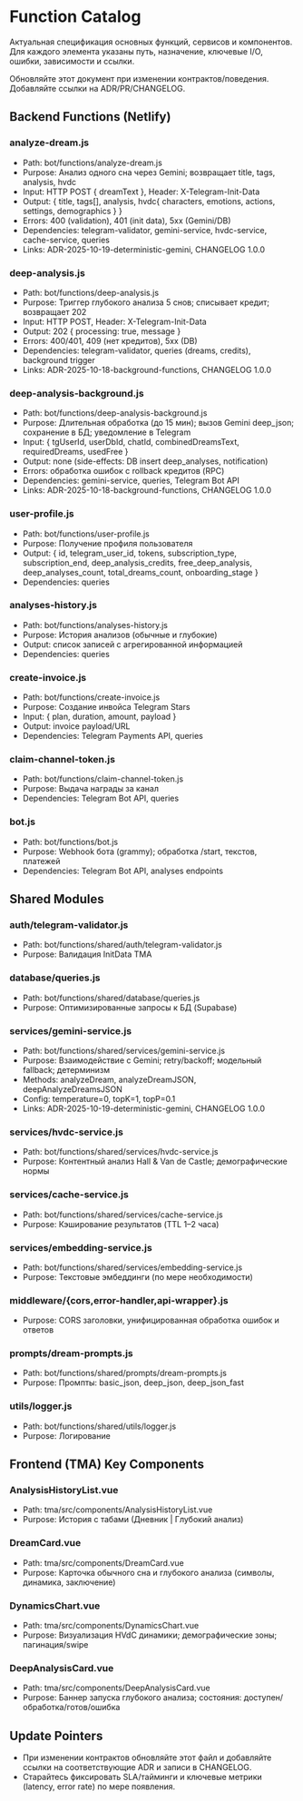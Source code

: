 # Function Catalog

Актуальная спецификация основных функций, сервисов и компонентов. Для каждого элемента указаны путь, назначение, ключевые I/O, ошибки, зависимости и ссылки.

Обновляйте этот документ при изменении контрактов/поведения. Добавляйте ссылки на ADR/PR/CHANGELOG.

## Backend Functions (Netlify)

### analyze-dream.js
- Path: bot/functions/analyze-dream.js
- Purpose: Анализ одного сна через Gemini; возвращает title, tags, analysis, hvdc
- Input: HTTP POST { dreamText }, Header: X-Telegram-Init-Data
- Output: { title, tags[], analysis, hvdc{ characters, emotions, actions, settings, demographics } }
- Errors: 400 (validation), 401 (init data), 5xx (Gemini/DB)
- Dependencies: telegram-validator, gemini-service, hvdc-service, cache-service, queries
- Links: ADR-2025-10-19-deterministic-gemini, CHANGELOG 1.0.0

### deep-analysis.js
- Path: bot/functions/deep-analysis.js
- Purpose: Триггер глубокого анализа 5 снов; списывает кредит; возвращает 202
- Input: HTTP POST, Header: X-Telegram-Init-Data
- Output: 202 { processing: true, message }
- Errors: 400/401, 409 (нет кредитов), 5xx (DB)
- Dependencies: telegram-validator, queries (dreams, credits), background trigger
- Links: ADR-2025-10-18-background-functions, CHANGELOG 1.0.0

### deep-analysis-background.js
- Path: bot/functions/deep-analysis-background.js
- Purpose: Длительная обработка (до 15 мин); вызов Gemini deep_json; сохранение в БД; уведомление в Telegram
- Input: { tgUserId, userDbId, chatId, combinedDreamsText, requiredDreams, usedFree }
- Output: none (side-effects: DB insert deep_analyses, notification)
- Errors: обработка ошибок с rollback кредитов (RPC)
- Dependencies: gemini-service, queries, Telegram Bot API
- Links: ADR-2025-10-18-background-functions, CHANGELOG 1.0.0

### user-profile.js
- Path: bot/functions/user-profile.js
- Purpose: Получение профиля пользователя
- Output: { id, telegram_user_id, tokens, subscription_type, subscription_end, deep_analysis_credits, free_deep_analysis, deep_analyses_count, total_dreams_count, onboarding_stage }
- Dependencies: queries

### analyses-history.js
- Path: bot/functions/analyses-history.js
- Purpose: История анализов (обычные и глубокие)
- Output: список записей с агрегированной информацией
- Dependencies: queries

### create-invoice.js
- Path: bot/functions/create-invoice.js
- Purpose: Создание инвойса Telegram Stars
- Input: { plan, duration, amount, payload }
- Output: invoice payload/URL
- Dependencies: Telegram Payments API, queries

### claim-channel-token.js
- Path: bot/functions/claim-channel-token.js
- Purpose: Выдача награды за канал
- Dependencies: Telegram Bot API, queries

### bot.js
- Path: bot/functions/bot.js
- Purpose: Webhook бота (grammy); обработка /start, текстов, платежей
- Dependencies: Telegram Bot API, analyses endpoints

## Shared Modules

### auth/telegram-validator.js
- Path: bot/functions/shared/auth/telegram-validator.js
- Purpose: Валидация InitData TMA

### database/queries.js
- Path: bot/functions/shared/database/queries.js
- Purpose: Оптимизированные запросы к БД (Supabase)

### services/gemini-service.js
- Path: bot/functions/shared/services/gemini-service.js
- Purpose: Взаимодействие с Gemini; retry/backoff; модельный fallback; детерминизм
- Methods: analyzeDream, analyzeDreamJSON, deepAnalyzeDreamsJSON
- Config: temperature=0, topK=1, topP=0.1
- Links: ADR-2025-10-19-deterministic-gemini, CHANGELOG 1.0.0

### services/hvdc-service.js
- Path: bot/functions/shared/services/hvdc-service.js
- Purpose: Контентный анализ Hall & Van de Castle; демографические нормы

### services/cache-service.js
- Path: bot/functions/shared/services/cache-service.js
- Purpose: Кэширование результатов (TTL 1–2 часа)

### services/embedding-service.js
- Path: bot/functions/shared/services/embedding-service.js
- Purpose: Текстовые эмбеддинги (по мере необходимости)

### middleware/{cors,error-handler,api-wrapper}.js
- Purpose: CORS заголовки, унифицированная обработка ошибок и ответов

### prompts/dream-prompts.js
- Path: bot/functions/shared/prompts/dream-prompts.js
- Purpose: Промпты: basic_json, deep_json, deep_json_fast

### utils/logger.js
- Path: bot/functions/shared/utils/logger.js
- Purpose: Логирование

## Frontend (TMA) Key Components

### AnalysisHistoryList.vue
- Path: tma/src/components/AnalysisHistoryList.vue
- Purpose: История с табами (Дневник | Глубокий анализ)

### DreamCard.vue
- Path: tma/src/components/DreamCard.vue
- Purpose: Карточка обычного сна и глубокого анализа (символы, динамика, заключение)

### DynamicsChart.vue
- Path: tma/src/components/DynamicsChart.vue
- Purpose: Визуализация HVdC динамики; демографические зоны; пагинация/swipe

### DeepAnalysisCard.vue
- Path: tma/src/components/DeepAnalysisCard.vue
- Purpose: Баннер запуска глубокого анализа; состояния: доступен/обработка/готов/ошибка

## Update Pointers

- При изменении контрактов обновляйте этот файл и добавляйте ссылки на соответствующие ADR и записи в CHANGELOG.
- Старайтесь фиксировать SLA/тайминги и ключевые метрики (latency, error rate) по мере появления.
